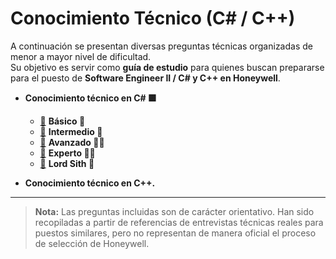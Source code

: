 # Conocimiento Técnico (C# / C++)

A continuación se presentan diversas preguntas técnicas organizadas de menor a mayor nivel de dificultad.  
Su objetivo es servir como **guía de estudio** para quienes buscan prepararse para el puesto de **Software Engineer II / C# y C++ en Honeywell**.

- **Conocimiento técnico en C# :purple_square:**
    - [:link:](./01%20-%20CshrpBasic.md) **Básico :baby:**
    - [:link:](./02%20-%20CshrpMid.md) **Intermedio :boy:**
    - [:link:](./03%20-%20CshrpAdv.md) **Avanzado :person_curly_hair:**
    - [:link:](./04%20-%20CshrpExp.md) **Experto :man_technologist:**
    - [:link:](./05%20-%20CshrpSith.md) **Lord Sith :japanese_ogre:**

- **Conocimiento técnico en C++.**

---

> **Nota:** Las preguntas incluidas son de carácter orientativo. Han sido recopiladas a partir de referencias de entrevistas técnicas reales para puestos similares, pero no representan de manera oficial el proceso de selección de Honeywell.
